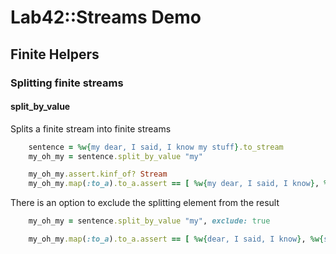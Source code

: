 # Lab42::Streams Demo

## Finite Helpers


### Splitting finite streams

#### split\_by\_value

Splits a finite stream into finite streams

```ruby
    sentence = %w{my dear, I said, I know my stuff}.to_stream
    my_oh_my = sentence.split_by_value "my"

    my_oh_my.assert.kinf_of? Stream
    my_oh_my.map(:to_a).to_a.assert == [ %w{my dear, I said, I know}, %w{my stuff} ]
```

There is an option to exclude the splitting element from the result

```ruby
    my_oh_my = sentence.split_by_value "my", exclude: true

    my_oh_my.map(:to_a).to_a.assert == [ %w{dear, I said, I know}, %w{stuff} ]
    
```





